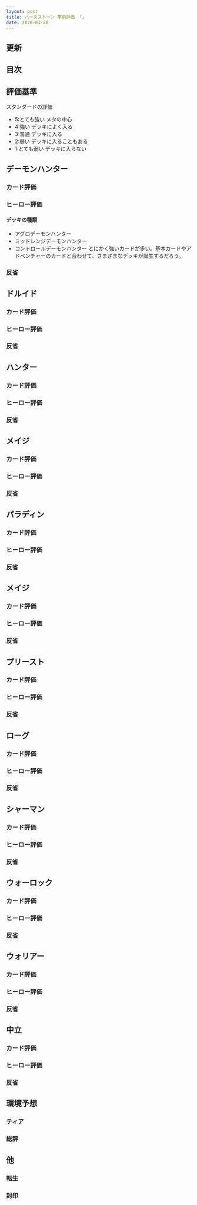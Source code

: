 ```yaml
---
layout: post
title: ハースストーン 事前評価 「」
date: 2020-03-28
---
```

## 更新

## 目次

## 評価基準
スタンダードの評価
- 5:とても強い メタの中心
- 4:強い デッキによく入る
- 3:普通 デッキに入る
- 2:弱い デッキに入ることもある
- 1:とても弱い デッキに入らない 

## デーモンハンター
### カード評価

### ヒーロー評価
#### デッキの種類
- アグロデーモンハンター
- ミッドレンジデーモンハンター
- コントロールデーモンハンター
とにかく強いカードが多い。基本カードやアドベンチャーのカードと合わせて、さまざまなデッキが誕生するだろう。
### 反省

## ドルイド
### カード評価
### ヒーロー評価
### 反省

## ハンター
### カード評価
### ヒーロー評価
### 反省

## メイジ
### カード評価
### ヒーロー評価
### 反省

## パラディン
### カード評価
### ヒーロー評価
### 反省

## メイジ
### カード評価
### ヒーロー評価
### 反省

## プリースト
### カード評価
### ヒーロー評価
### 反省

## ローグ
### カード評価
### ヒーロー評価
### 反省

## シャーマン
### カード評価
### ヒーロー評価
### 反省

## ウォーロック
### カード評価
### ヒーロー評価
### 反省

## ウォリアー
### カード評価
### ヒーロー評価
### 反省

## 中立
### カード評価
### ヒーロー評価
### 反省


## 環境予想
### ティア
### 総評

## 他
### 転生
### 封印